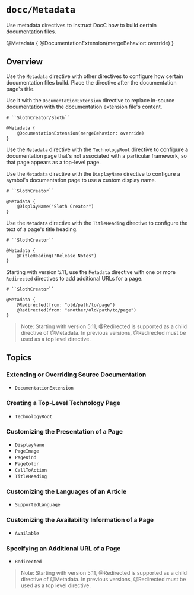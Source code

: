 # ``docc/Metadata``

Use metadata directives to instruct DocC how to build certain documentation files.

@Metadata {
    @DocumentationExtension(mergeBehavior: override)
}

## Overview

Use the `Metadata` directive with other directives to configure how certain documentation files build. Place the directive after the documentation page's title. 

Use it with the ``DocumentationExtension`` directive to replace in-source documentation with the documentation extension file's content. 

```
# ``SlothCreator/Sloth``

@Metadata {
    @DocumentationExtension(mergeBehavior: override)
}
```

Use the `Metadata` directive with the ``TechnologyRoot`` directive to configure a documentation page that's not associated with a particular framework, so that page appears as a top-level page.

Use the `Metadata` directive with the ``DisplayName`` directive to configure a symbol's documentation page to use a custom display name.

```
# ``SlothCreator``

@Metadata {
    @DisplayName("Sloth Creator")
}
```

Use the `Metadata` directive with the ``TitleHeading`` directive to configure the text of a page's title heading.

```
# ``SlothCreator``

@Metadata {
    @TitleHeading("Release Notes")
}
```

Starting with version 5.11, use the `Metadata` directive with one or more ``Redirected`` directives
to add additional URLs for a page.
```
# ``SlothCreator``

@Metadata {
    @Redirected(from: "old/path/to/page")
    @Redirected(from: "another/old/path/to/page")
}
```

> Note: Starting with version 5.11, @Redirected is supported as a child directive of @Metadata. In
previous versions, @Redirected must be used as a top level directive.

## Topics

### Extending or Overriding Source Documentation

- ``DocumentationExtension``

### Creating a Top-Level Technology Page

- ``TechnologyRoot``

### Customizing the Presentation of a Page

- ``DisplayName``
- ``PageImage``
- ``PageKind``
- ``PageColor``
- ``CallToAction``
- ``TitleHeading``

### Customizing the Languages of an Article

- ``SupportedLanguage``

### Customizing the Availability Information of a Page

- ``Available``

### Specifying an Additional URL of a Page

- ``Redirected``

> Note: Starting with version 5.11, @Redirected is supported as a child directive of @Metadata. In
previous versions, @Redirected must be used as a top level directive.

<!-- Copyright (c) 2021-2024 Apple Inc and the Swift Project authors. All Rights Reserved. -->
